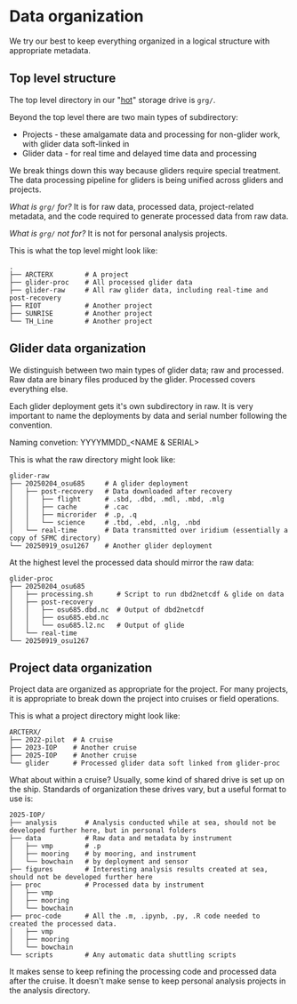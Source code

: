 # Data organization

We try our best to keep everything organized in a logical structure with appropriate metadata.

## Top level structure

The top level directory in our "[hot](https://www.geeksforgeeks.org/system-design/differences-between-hot-data-and-cold-data-system-design/)" storage drive is `grg/`.

Beyond the top level there are two main types of subdirectory:
* Projects - these amalgamate data and processing for non-glider work, with glider data soft-linked in
* Glider data - for real time and delayed time data and processing

We break things down this way because gliders require special treatment. The data processing pipeline for gliders is being unified across gliders and projects.

*What is `grg/` for?* It is for raw data, processed data, project-related metadata, and the code required to generate processed data from raw data.

*What is `grg/` not for?* It is not for personal analysis projects. 

This is what the top level might look like:
```
.
├── ARCTERX        # A project
├── glider-proc    # All processed glider data
├── glider-raw     # All raw glider data, including real-time and post-recovery
├── RIOT           # Another project
├── SUNRISE        # Another project
└── TH_Line        # Another project
```

## Glider data organization

We distinguish between two main types of glider data; raw and processed. Raw data are binary files produced by the glider. Processed covers everything else. 

Each glider deployment gets it's own subdirectory in raw. It is very important to name the deployments by data and serial number following the convention.

Naming convetion: YYYYMMDD_<NAME & SERIAL>

This is what the raw directory might look like:

```
glider-raw
├── 20250204_osu685     # A glider deployment
│   ├── post-recovery   # Data downloaded after recovery
│   │   ├── flight      # .sbd, .dbd, .mdl, .mbd, .mlg
│   │   ├── cache       # .cac
│   │   ├── microrider  # .p, .q
│   │   └── science     # .tbd, .ebd, .nlg, .nbd
│   └── real-time       # Data transmitted over iridium (essentially a copy of SFMC directory)
└── 20250919_osu1267    # Another glider deployment
```

At the highest level the processed data should mirror the raw data:
```
glider-proc
├── 20250204_osu685
│   ├── processing.sh      # Script to run dbd2netcdf & glide on data
│   ├── post-recovery
│   │   ├── osu685.dbd.nc  # Output of dbd2netcdf
│   │   ├── osu685.ebd.nc
│   │   └── osu685.l2.nc   # Output of glide
│   └── real-time      
└── 20250919_osu1267
```

## Project data organization

Project data are organized as appropriate for the project. For many projects, it is appropriate to break down the project into cruises or field operations. 

This is what a project directory might look like:

```
ARCTERX/
├── 2022-pilot  # A cruise
├── 2023-IOP    # Another cruise
├── 2025-IOP    # Another cruise
└── glider      # Processed glider data soft linked from glider-proc
```

What about within a cruise? Usually, some kind of shared drive is set up on the ship. Standards of organization these drives vary, but a useful format to use is:

```
2025-IOP/
├── analysis       # Analysis conducted while at sea, should not be developed further here, but in personal folders
├── data           # Raw data and metadata by instrument
│   ├── vmp        # .p
│   ├── mooring    # by mooring, and instrument
│   └── bowchain   # by deployment and sensor
├── figures        # Interesting analysis results created at sea, should not be developed further here
├── proc           # Processed data by instrument
│   ├── vmp
│   ├── mooring 
│   └── bowchain 
├── proc-code      # All the .m, .ipynb, .py, .R code needed to created the processed data. 
│   ├── vmp
│   ├── mooring
│   └── bowchain
└── scripts        # Any automatic data shuttling scripts
```

It makes sense to keep refining the processing code and processed data after the cruise. It doesn't make sense to keep personal analysis projects in the analysis directory. 

